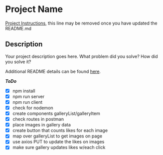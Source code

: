 # Project Name

[Project Instructions](./INSTRUCTIONS.md), this line may be removed once you have updated the README.md

## Description

Your project description goes here. What problem did you solve? How did you solve it?

Additional README details can be found [here](https://github.com/PrimeAcademy/readme-template/blob/master/README.md).

***ToDo***

- [X] npm install
- [X] npm run server
- [X] npm run client
- [X] check for nodemon
- [X] create components galleryList/galleryItem
- [X] check routes in postman
- [X] place images in gallery data
- [X] create button that counts likes for each image
- [X] map over galleryList to get images on page 
- [X] use axios PUT to update the likes on images
- [X] make sure gallery updates likes w/each click
